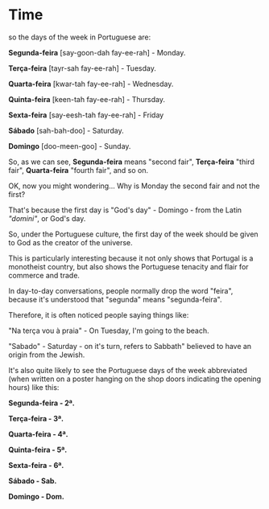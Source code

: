 # Time

so the days of the week in Portuguese are:

**Segunda-feira** \[say-goon-dah fay-ee-rah\] - Monday.

**Terça-feira** \[tayr-sah fay-ee-rah\] - Tuesday.

**Quarta-feira** \[kwar-tah fay-ee-rah\] - Wednesday.

**Quinta-feira** \[keen-tah fay-ee-rah\] - Thursday.

**Sexta-feira** \[say-eesh-tah fay-ee-rah\] - Friday

**Sábado** \[sah-bah-doo\] - Saturday.

**Domingo** \[doo-meen-goo\] - Sunday.

So, as we can see, **Segunda-feira** means "second fair", **Terça-feira** "third fair", **Quarta-feira** "fourth fair", and so on.

OK, now you might wondering... Why is Monday the second fair and not the first?

That's because the first day is "God's day" - Domingo - from the Latin _"domini"_, or God's day.

So, under the Portuguese culture, the first day of the week should be given to God as the creator of the universe.

This is particularly interesting because it not only shows that Portugal is a monotheist country, but also shows the Portuguese tenacity and flair for commerce and trade.

In day-to-day conversations, people normally drop the word "feira", because it's understood that "segunda" means "segunda-feira".

Therefore, it is often noticed people saying things like:

"Na terça vou à praia" - On Tuesday, I'm going to the beach.

"Sabado" - Saturday - on it's turn, refers to Sabbath" believed to have an origin from the Jewish.

It's also quite likely to see the Portuguese days of the week abbreviated \(when written on a poster hanging on the shop doors indicating the opening hours\) like this:

**Segunda-feira - 2ª.**

**Terça-feira - 3ª.**

**Quarta-feira - 4ª.**

**Quinta-feira - 5ª.**

**Sexta-feira - 6ª.**

**Sábado - Sab.**

**Domingo - Dom.**

